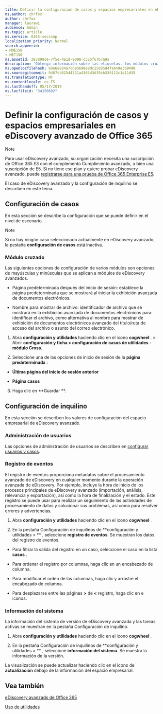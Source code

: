 ```yaml
---
title: Definir la configuración de casos y espacios empresariales en eDiscovery avanzado de Office 365
ms.author: chrfox
author: chrfox
manager: laurawi
audience: Admin
ms.topic: article
ms.service: O365-seccomp
localization_priority: Normal
search.appverid:
- MOE150
- MET150
ms.assetid: 383809de-7f5e-4a1d-9098-c525f67b7a9a
description: 'Obtenga información sobre las etiquetas, los módulos cruzados y la configuración de inquilino que puede definir en el nivel de escenario en eDiscovery avanzado de Office 365.  '
ms.openlocfilehash: 69e6e824a7c6a5698e9dc25095d4fab49e369490
ms.sourcegitcommit: 9d67cb52544321a430343d39eb336112c1a11d35
ms.translationtype: MT
ms.contentlocale: es-ES
ms.lasthandoff: 05/17/2019
ms.locfileid: "34150602"
---
```

# <a name="define-case-and-tenant-settings-in-office-365-advanced-ediscovery"></a>Definir la configuración de casos y espacios empresariales en eDiscovery avanzado de Office 365

> [!NOTE]
> Para usar eDiscovery avanzado, su organización necesita una suscripción de Office 365 E3 con el complemento Cumplimiento avanzado, o bien una suscripción de E5. Si no tiene ese plan y quiere probar eDiscovery avanzado, puede [registrarse para una prueba de Office 365 Enterprise E5](https://go.microsoft.com/fwlink/p/?LinkID=698279). 
  
El caso de eDiscovery avanzado y la configuración de inquilino se describen en este tema.
  
## <a name="case-settings"></a>Configuración de casos

En esta sección se describe la configuración que se puede definir en el nivel de escenario.
  
> [!NOTE]
> Si no hay ningún caso seleccionado actualmente en eDiscovery avanzado, la pestaña **configuración de casos** está inactiva. 
  
### <a name="cross-module"></a>Módulo cruzado

Las siguientes opciones de configuración de varios módulos son opciones de mayúsculas y minúsculas que se aplican a módulos de eDiscovery avanzados.
  
- Página predeterminada después del inicio de sesión: establece la página predeterminada que se mostrará al iniciar la exhibición avanzada de documentos electrónicos.
    
- Nombre para mostrar de archivo: identificador de archivo que se mostrará en la exhibición avanzada de documentos electrónicos para identificar el archivo, como alternativa al nombre para mostrar de exhibición de documentos electrónicos avanzado del título/ruta de acceso del archivo o asunto del correo electrónico.
    
1. Abra **configuración y utilidades** haciendo clic en el icono **cogwheel** . \> Abrir **configuración y ficha \> configuración de casos de utilidades** - **módulo Cross**. 
    
2. Seleccione una de las opciones de inicio de sesión de la **página predeterminada** : 
    
  - **Última página del inicio de sesión anterior**
    
  - **Página casos**
    
3. Haga clic en **Guardar **.
    
## <a name="tenant-settings"></a>Configuración de inquilino

En esta sección se describen los valores de configuración del espacio empresarial de eDiscovery avanzado.
  
### <a name="user-administration"></a>Administración de usuarios

Las opciones de administración de usuarios se describen en [configurar usuarios y casos](set-up-users-and-cases-in-advanced-ediscovery.md).
  
### <a name="event-log"></a>Registro de eventos

El registro de eventos proporciona metadatos sobre el procesamiento avanzado de eDiscovery en cualquier momento durante la operación avanzada de eDiscovery. Por ejemplo, incluye la hora de inicio de los procesos principales de eDiscovery avanzado (importación, análisis, relevancia y exportación), así como la hora de finalización y el estado. Este registro se puede usar para realizar un seguimiento de las actividades de procesamiento de datos y solucionar sus problemas, así como para resolver errores y advertencias.
  
1. Abra **configuración y utilidades** haciendo clic en el icono **cogwheel** . 
    
2. En la pestaña Configuración de inquilinos de **configuración y utilidades \> ** , seleccione **registro de eventos**. Se muestran los datos del registro de eventos.
    
  - Para filtrar la salida del registro en un caso, seleccione el caso en la lista **casos** . 
    
  - Para ordenar el registro por columnas, haga clic en un encabezado de columna. 
    
  - Para modificar el orden de las columnas, haga clic y arrastre el encabezado de columna.
    
  - Para desplazarse entre las páginas **\>** de **\<** registro, haga clic en e iconos. 
    
### <a name="system-information"></a>Información del sistema

La información del sistema de versión de eDiscovery avanzada y las tareas activas se muestran en la pestaña Configuración de inquilino.
  
1. Abra **configuración y utilidades** haciendo clic en el icono **cogwheel** . 
    
2. En la pestaña Configuración de inquilinos de **configuración y utilidades \> ** , seleccione **información del sistema**. Se muestra la información de la versión.
    
La visualización se puede actualizar haciendo clic en el icono de **actualización** debajo de la información del espacio empresarial. 
  
## <a name="see-also"></a>Vea también

[eDiscovery avanzado de Office 365](office-365-advanced-ediscovery.md)
  
[Uso de utilidades](use-advanced-ediscovery-utilities.md)

